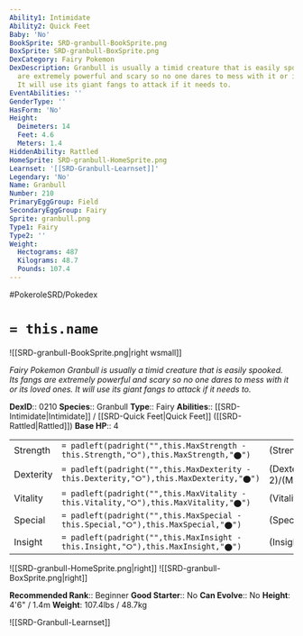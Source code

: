 ```yaml
---
Ability1: Intimidate
Ability2: Quick Feet
Baby: 'No'
BookSprite: SRD-granbull-BookSprite.png
BoxSprite: SRD-granbull-BoxSprite.png
DexCategory: Fairy Pokemon
DexDescription: Granbull is usually a timid creature that is easily spooked. Its fangs
  are extremely powerful and scary so no one dares to mess with it or its loved ones.
  It will use its giant fangs to attack if it needs to.
EventAbilities: ''
GenderType: ''
HasForm: 'No'
Height:
  Deimeters: 14
  Feet: 4.6
  Meters: 1.4
HiddenAbility: Rattled
HomeSprite: SRD-granbull-HomeSprite.png
Learnset: '[[SRD-Granbull-Learnset]]'
Legendary: 'No'
Name: Granbull
Number: 210
PrimaryEggGroup: Field
SecondaryEggGroup: Fairy
Sprite: granbull.png
Type1: Fairy
Type2: ''
Weight:
  Hectograms: 487
  Kilograms: 48.7
  Pounds: 107.4
---
```


#PokeroleSRD/Pokedex

# `= this.name`

![[SRD-granbull-BookSprite.png|right wsmall]]

*Fairy Pokemon*
*Granbull is usually a timid creature that is easily spooked. Its fangs are extremely powerful and scary so no one dares to mess with it or its loved ones. It will use its giant fangs to attack if it needs to.*

**DexID**:: 0210
**Species**:: Granbull
**Type**:: Fairy
**Abilities**:: [[SRD-Intimidate|Intimidate]] / [[SRD-Quick Feet|Quick Feet]] ([[SRD-Rattled|Rattled]])
**Base HP**:: 4

|           |                                                                                        |                                          |
| --------- | -------------------------------------------------------------------------------------- | ---------------------------------------- |
| Strength  | `= padleft(padright("",this.MaxStrength - this.Strength,"⭘"),this.MaxStrength,"⬤")`    | (Strength::3)/(MaxStrength::7)   |
| Dexterity | `= padleft(padright("",this.MaxDexterity - this.Dexterity,"⭘"),this.MaxDexterity,"⬤")` | (Dexterity:: 2)/(MaxDexterity::4) |
| Vitality  | `= padleft(padright("",this.MaxVitality - this.Vitality,"⭘"),this.MaxVitality,"⬤")`    | (Vitality::2)/(MaxVitality::5)   |
| Special   | `= padleft(padright("",this.MaxSpecial - this.Special,"⭘"),this.MaxSpecial,"⬤")`       | (Special::2)/(MaxSpecial::4)     |
| Insight   | `= padleft(padright("",this.MaxInsight - this.Insight,"⭘"),this.MaxInsight,"⬤")`       | (Insight::2)/(MaxInsight::4)     |

![[SRD-granbull-HomeSprite.png|right]]
![[SRD-granbull-BoxSprite.png|right]]

**Recommended Rank**:: Beginner
**Good Starter**:: No
**Can Evolve**:: No
**Height**: 4'6" / 1.4m
**Weight**: 107.4lbs / 48.7kg

![[SRD-Granbull-Learnset]]